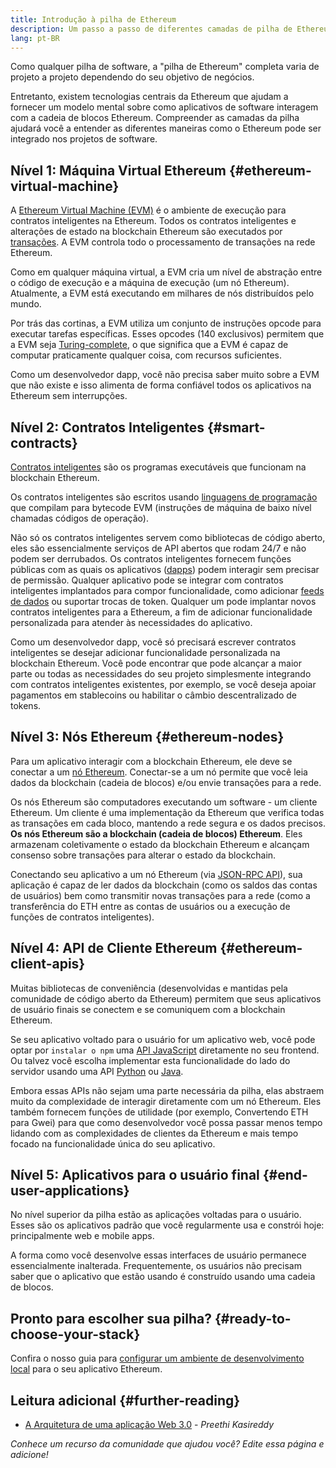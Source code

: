 ```yaml
---
title: Introdução à pilha de Ethereum
description: Um passo a passo de diferentes camadas de pilha de Ethereum e como elas se encaixam.
lang: pt-BR
---
```


Como qualquer pilha de software, a "pilha de Ethereum" completa varia de projeto a projeto dependendo do seu objetivo de negócios.

Entretanto, existem tecnologias centrais da Ethereum que ajudam a fornecer um modelo mental sobre como aplicativos de software interagem com a cadeia de blocos Ethereum. Compreender as camadas da pilha ajudará você a entender as diferentes maneiras como o Ethereum pode ser integrado nos projetos de software.

## Nível 1: Máquina Virtual Ethereum {#ethereum-virtual-machine}

A [Ethereum Virtual Machine (EVM)](/developers/docs/evm/) é o ambiente de execução para contratos inteligentes na Ethereum. Todos os contratos inteligentes e alterações de estado na blockchain Ethereum são executados por [transações](/developers/docs/transactions/). A EVM controla todo o processamento de transações na rede Ethereum.

Como em qualquer máquina virtual, a EVM cria um nível de abstração entre o código de execução e a máquina de execução (um nó Ethereum). Atualmente, a EVM está executando em milhares de nós distribuídos pelo mundo.

Por trás das cortinas, a EVM utiliza um conjunto de instruções opcode para executar tarefas específicas. Esses opcodes (140 exclusivos) permitem que a EVM seja [Turing-complete](https://en.wikipedia.org/wiki/Turing_completeness), o que significa que a EVM é capaz de computar praticamente qualquer coisa, com recursos suficientes.

Como um desenvolvedor dapp, você não precisa saber muito sobre a EVM que não existe e isso alimenta de forma confiável todos os aplicativos na Ethereum sem interrupções.

## Nível 2: Contratos Inteligentes {#smart-contracts}

[Contratos inteligentes](/developers/docs/smart-contracts/) são os programas executáveis que funcionam na blockchain Ethereum.

Os contratos inteligentes são escritos usando [linguagens de programação](/developers/docs/smart-contracts/languages/) que compilam para bytecode EVM (instruções de máquina de baixo nível chamadas códigos de operação).

Não só os contratos inteligentes servem como bibliotecas de código aberto, eles são essencialmente serviços de API abertos que rodam 24/7 e não podem ser derrubados. Os contratos inteligentes fornecem funções públicas com as quais os aplicativos ([dapps](/developers/docs/dapps/)) podem interagir sem precisar de permissão. Qualquer aplicativo pode se integrar com contratos inteligentes implantados para compor funcionalidade, como adicionar [feeds de dados](/developers/docs/oracles/) ou suportar trocas de token. Qualquer um pode implantar novos contratos inteligentes para a Ethereum, a fim de adicionar funcionalidade personalizada para atender às necessidades do aplicativo.

Como um desenvolvedor dapp, você só precisará escrever contratos inteligentes se desejar adicionar funcionalidade personalizada na blockchain Ethereum. Você pode encontrar que pode alcançar a maior parte ou todas as necessidades do seu projeto simplesmente integrando com contratos inteligentes existentes, por exemplo, se você deseja apoiar pagamentos em stablecoins ou habilitar o câmbio descentralizado de tokens.

## Nível 3: Nós Ethereum {#ethereum-nodes}

Para um aplicativo interagir com a blockchain Ethereum, ele deve se conectar a um [nó Ethereum](/developers/docs/nodes-and-clients/). Conectar-se a um nó permite que você leia dados da blockchain (cadeia de blocos) e/ou envie transações para a rede.

Os nós Ethereum são computadores executando um software - um cliente Ethereum. Um cliente é uma implementação da Ethereum que verifica todas as transações em cada bloco, mantendo a rede segura e os dados precisos. **Os nós Ethereum são a blockchain (cadeia de blocos) Ethereum**. Eles armazenam coletivamente o estado da blockchain Ethereum e alcançam consenso sobre transações para alterar o estado da blockchain.

Conectando seu aplicativo a um nó Ethereum (via [JSON-RPC API](/developers/docs/apis/json-rpc/)), sua aplicação é capaz de ler dados da blockchain (como os saldos das contas de usuários) bem como transmitir novas transações para a rede (como a transferência do ETH entre as contas de usuários ou a execução de funções de contratos inteligentes).

## Nível 4: API de Cliente Ethereum {#ethereum-client-apis}

Muitas bibliotecas de conveniência (desenvolvidas e mantidas pela comunidade de código aberto da Ethereum) permitem que seus aplicativos de usuário finais se conectem e se comuniquem com a blockchain Ethereum.

Se seu aplicativo voltado para o usuário for um aplicativo web, você pode optar por `instalar o npm` uma [API JavaScript](/developers/docs/apis/javascript/) diretamente no seu frontend. Ou talvez você escolha implementar esta funcionalidade do lado do servidor usando uma API [Python](/developers/docs/programming-languages/python/) ou [Java](/developers/docs/programming-languages/java/).

Embora essas APIs não sejam uma parte necessária da pilha, elas abstraem muito da complexidade de interagir diretamente com um nó Ethereum. Eles também fornecem funções de utilidade (por exemplo, Convertendo ETH para Gwei) para que como desenvolvedor você possa passar menos tempo lidando com as complexidades de clientes da Ethereum e mais tempo focado na funcionalidade única do seu aplicativo.

## Nível 5: Aplicativos para o usuário final {#end-user-applications}

No nível superior da pilha estão as aplicações voltadas para o usuário. Esses são os aplicativos padrão que você regularmente usa e constrói hoje: principalmente web e mobile apps.

A forma como você desenvolve essas interfaces de usuário permanece essencialmente inalterada. Frequentemente, os usuários não precisam saber que o aplicativo que estão usando é construído usando uma cadeia de blocos.

## Pronto para escolher sua pilha? {#ready-to-choose-your-stack}

Confira o nosso guia para [configurar um ambiente de desenvolvimento local](/developers/local-environment/) para o seu aplicativo Ethereum.

## Leitura adicional {#further-reading}

- [A Arquitetura de uma aplicação Web 3.0](https://www.preethikasireddy.com/post/the-architecture-of-a-web-3-0-application) - _Preethi Kasireddy_

_Conhece um recurso da comunidade que ajudou você? Edite essa página e adicione!_
